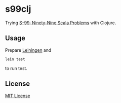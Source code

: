 # s99clj

Trying [S-99: Ninety-Nine Scala Problems](http://aperiodic.net/phil/scala/s-99/) with Clojure.

## Usage

Prepare [Leiningen](http://leiningen.org/) and

```
lein test
```

to run test.

## License

[MIT License](http://opensource.org/licenses/mit-license.php)

